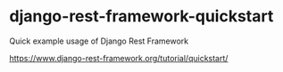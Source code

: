# django-rest-framework-quickstart
Quick example usage of Django Rest Framework

https://www.django-rest-framework.org/tutorial/quickstart/
